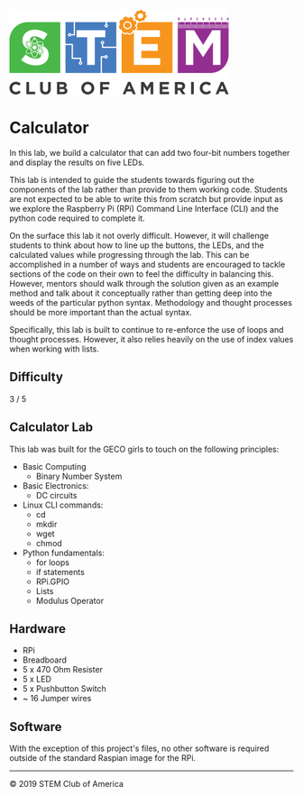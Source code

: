 ![SCOA](https://github.com/stem-club-of-america/SCOA/blob/main/images/SCOA_Logo_Small.png)

# Calculator
In this lab, we build a calculator that can add two four-bit numbers together 
and display the results on five LEDs.

This lab is intended to guide the students towards figuring out the components
of the lab rather than provide to them working code.  Students are not
expected to be able to write this from scratch but provide input as we explore
the Raspberry Pi (RPi) Command Line Interface (CLI) and the python code
required to complete it.

On the surface this lab it not overly difficult.  However, it will challenge
students to think about how to line up the buttons, the LEDs, and the 
calculated values while progressing through the lab.  This can be accomplished 
in a number of ways and students are encouraged to tackle sections of the code 
on their own to feel the difficulty in balancing this.  However, mentors should
walk through the solution given as an example method and talk about it 
conceptually rather than getting deep into the weeds of the particular python 
syntax.  Methodology and thought processes should be more important than the 
actual syntax. 

Specifically, this lab is built to continue to re-enforce the use of loops and
thought processes.  However, it also relies heavily on the use of index values 
when working with lists.

## Difficulty
3 / 5

## Calculator Lab
This lab was built for the GECO girls to touch on the following principles:

  * Basic Computing
    * Binary Number System
  * Basic Electronics:
    * DC circuits
  * Linux CLI commands:
    * cd
    * mkdir
    * wget
    * chmod
  * Python fundamentals:
    * for loops
    * if statements
    * RPi.GPIO
    * Lists
    * Modulus Operator

## Hardware

  * RPi
  * Breadboard
  * 5 x 470 Ohm Resister
  * 5 x LED
  * 5 x Pushbutton Switch
  * ~ 16 Jumper wires

## Software
With the exception of this project's files, no other software is required
outside of the standard Raspian image for the RPi.

---
:copyright: 2019 STEM Club of America
